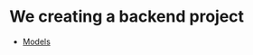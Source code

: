 # We creating a backend project

- [Models](https://app.eraser.io/workspace/YtPqZ1VogxGy1jzIDkzj?origin=qr)